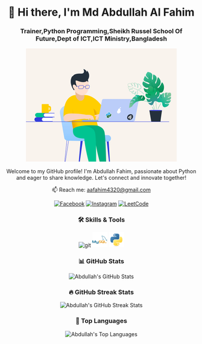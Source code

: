 <!-- Header -->
<h1 align="center">👋 Hi there, I'm Md Abdullah Al Fahim</h1>
<h3 align="center">Trainer,Python Programming,Sheikh Russel School Of Future,Dept of ICT,ICT Ministry,Bangladesh </h3>

<!-- Profile Picture -->
<p align="center">
  <img src="https://github.com/abdullahfahim2/abdullahfahim2/blob/main/python-2.gif?raw=true" alt="coding" width="400">
</p>

<!-- Introduction -->
<p align="center">
  Welcome to my GitHub profile! I'm Abdullah Fahim, passionate about Python and eager to share knowledge. Let's connect and innovate together!
</p>

<!-- Contact Info -->
<p align="center">
  📫 Reach me: <a href="mailto:aafahim4320@gmail.com">aafahim4320@gmail.com</a>
</p>

<!-- Social Media Links -->
<p align="center">
  <a href="https://fb.com/abdullah.fahim.507" target="_blank"><img src="https://img.shields.io/badge/Facebook-abdullah.fahim.507-blue?style=for-the-badge&logo=facebook" alt="Facebook"></a>
  <a href="https://instagram.com/abdullah_fahim20" target="_blank"><img src="https://img.shields.io/badge/Instagram-abdullah_fahim20-red?style=for-the-badge&logo=instagram" alt="Instagram"></a>
  <a href="https://www.leetcode.com/abdullahfahim" target="_blank"><img src="https://img.shields.io/badge/LeetCode-abdullahfahim-brightgreen?style=for-the-badge&logo=leetcode" alt="LeetCode"></a>
</p>

<!-- Skills -->
<h3 align="center">🛠️ Skills & Tools</h3>
<p align="center">
  <img src="https://www.vectorlogo.zone/logos/git-scm/git-scm-icon.svg" alt="git" width="40" height="40"/>
  <img src="https://raw.githubusercontent.com/devicons/devicon/master/icons/mysql/mysql-original-wordmark.svg" alt="mysql" width="40" height="40"/>
  <img src="https://raw.githubusercontent.com/devicons/devicon/master/icons/python/python-original.svg" alt="python" width="40" height="40"/>
</p>

<!-- GitHub Stats -->
<h3 align="center">📊 GitHub Stats</h3>
<p align="center">
  <img src="https://github-readme-stats.vercel.app/api?username=abdullahfahim2&show_icons=true&theme=vue" alt="Abdullah's GitHub Stats">
</p>

<!-- GitHub Streak Stats -->
<h3 align="center">🔥 GitHub Streak Stats</h3>
<p align="center">
  <img src="https://github-readme-streak-stats.herokuapp.com/?user=abdullahfahim2&theme=vue" alt="Abdullah's GitHub Streak Stats">
</p>


<!-- Top Languages -->
<h3 align="center">🌟 Top Languages</h3>
<p align="center">
  <img src="https://github-readme-stats.vercel.app/api/top-langs/?username=abdullahfahim2&layout=compact&theme=vue" alt="Abdullah's Top Languages">
</p>
